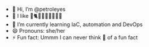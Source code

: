 - 👋 Hi, I’m @petroleyes
- 👀 I like 🐸🐈🧀🍔🍦🥝🍉🍍🍓
- 🌱 I’m currently learning IaC, automation and DevOps
- 😄 Pronouns: she/her
- ⚡ Fun fact: Ummm I can never think 💬 of a fun fact 

<!---
petroleyes/petroleyes is a ✨ special ✨ repository because its `README.md` (this file) appears on your GitHub profile.
You can click the Preview link to take a look at your changes.
--->
